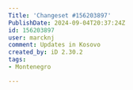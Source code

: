 ```yaml
---
Title: 'Changeset #156203897'
PublishDate: 2024-09-04T20:37:24Z
id: 156203897
user: marcknj
comment: Updates in Kosovo
created_by: iD 2.30.2
tags:
- Montenegro

---
```

